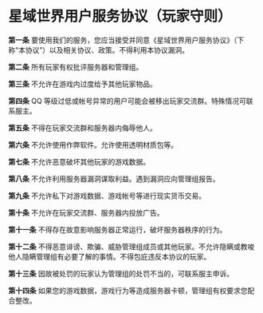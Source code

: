 # 星域世界用户服务协议（玩家守则）

**第一条** 要使用我们的服务，您应当接受并同意《星域世界用户服务协议》（下称“本协议”）以及相关协议、政策。不得利用本协议漏洞。

**第二条** 所有玩家有权批评服务器和管理组。

**第三条** 不允许在游戏内过度给予其他玩家物品。

**第四条** QQ 等级过低或帐号异常的用户可能会被移出玩家交流群。特殊情况可联系服主。

**第五条** 不得在玩家交流群和服务器内侮辱他人。

**第六条** 不允许使用作弊软件。允许使用透明材质包等。

**第七条** 不允许恶意破坏其他玩家的游戏数据。

**第八条** 不允许利用服务器漏洞谋取利益。遇到漏洞应向管理组报告。

**第九条** 不允许私下对游戏数据、游戏帐号等进行现实货币交易。

**第十条** 不允许在玩家交流群、服务器内投放广告。

**第十一条** 不得存在故意影响服务器正常运行，破坏服务器秩序的行为。

**第十二条** 不得恶意诽谤、欺骗、威胁管理组成员或其他玩家。不允许隐瞒或教唆他人隐瞒管理组有必要了解的事情。不得包庇违反本协议的玩家。

**第十三条** 因故被处罚的玩家认为管理组的处罚不当的，可联系服主申诉。

**第十四条** 如果您的游戏数据，游戏行为等造成服务器卡顿，管理组有权要求您配合整改。